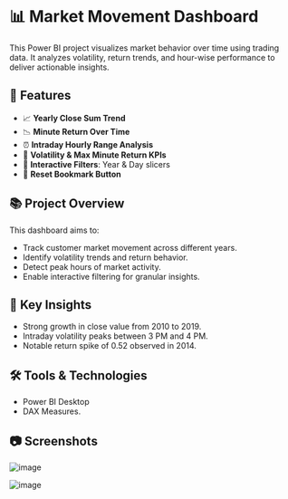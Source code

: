 # 📊 Market Movement Dashboard

This Power BI project visualizes market behavior over time using trading data. It analyzes volatility, return trends, and hour-wise performance to deliver actionable insights.

## 📌 Features

- 📈 **Yearly Close Sum Trend**  
- 📉 **Minute Return Over Time**  
- ⏰ **Intraday Hourly Range Analysis**  
- 🎯 **Volatility & Max Minute Return KPIs**  
- 🧩 **Interactive Filters**: Year & Day slicers  
- 🔁 **Reset Bookmark Button**

## 📚 Project Overview

This dashboard aims to:
- Track customer market movement across different years.
- Identify volatility trends and return behavior.
- Detect peak hours of market activity.
- Enable interactive filtering for granular insights.

## 📍 Key Insights

- Strong growth in close value from 2010 to 2019.
- Intraday volatility peaks between 3 PM and 4 PM.
- Notable return spike of 0.52 observed in 2014.

## 🛠 Tools & Technologies

- Power BI Desktop
- DAX Measures.


## 📷 Screenshots

![image](https://github.com/user-attachments/assets/08335eb6-1ea2-4e68-86f7-137a8800994b)

![image](https://github.com/user-attachments/assets/5d6c1c0b-5658-4f54-b836-30a5046072c3)


